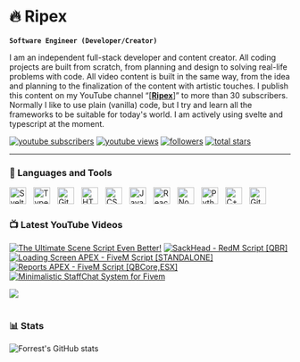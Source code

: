 # 🔥 Ripex

**`Software Engineer (Developer/Creator)`**

I am an independent full-stack developer and content creator. All coding projects are built from scratch, from planning and design to solving real-life problems with code. All video content is built in the same way, from the idea and planning to the finalization of the content with artistic touches. I publish this content on my YouTube channel “[[**Ripex**](https://www.youtube.com/@ripexv)]” to more than 30 subscribers. Normally I like to use plain (vanilla) code, but I try and learn all the frameworks to be suitable for today's world. I am actively using svelte and typescript at the moment.

   <p align="left">
      <a href="https://www.youtube.com/@ripexv?sub_confirmation=1">
         <img alt="youtube subscribers" title="Subscribe to my YouTube channel" src="https://custom-icon-badges.demolab.com/youtube/channel/subscribers/UCYrxcz8dHJycPT2Oy6Gz9Ew?color=%23E05D44&label=SUBSCRIBE&logo=video&logoColor=white&style=for-the-badge&labelColor=CE4630"/></a> 
      <a href="https://www.youtube.com/@ripexv">
         <img alt="youtube views" title="YouTube views" src="https://custom-icon-badges.demolab.com/youtube/channel/views/UCYrxcz8dHJycPT2Oy6Gz9Ew?color=%23E1AD0E&logo=eye&logoColor=white&style=for-the-badge&labelColor=C79600"/></a> 
      <a href="https://github.com/ritalinui?tab=followers">
         <img alt="followers" title="Follow me on Github" src="https://custom-icon-badges.demolab.com/github/followers/ritalinui?color=236ad3&labelColor=1155ba&style=for-the-badge&logo=person-add&label=Follow&logoColor=white"/></a>
      <a href="https://github.com/ritalinui?tab=repositories&sort=stargazers">
         <img alt="total stars" title="Total stars on GitHub" src="https://custom-icon-badges.demolab.com/github/stars/ritalinui?color=55960c&style=for-the-badge&labelColor=488207&logo=star"/></a>
   </p>

---

### 🧰 Languages and Tools

<!--<img align="left" alt="Java" width="30px" style="padding-right:10px;" src="https://cdn.jsdelivr.net/gh/devicons/devicon/icons/java/java-original.svg"/> -->
<img align="left" alt="Svelte" width="30px" style="padding-right:10px;" src="https://cdn.jsdelivr.net/gh/devicons/devicon/icons/svelte/svelte-plain.svg" />
<img align="left" alt="TypeScript" width="30px" style="padding-right:10px;" src="https://cdn.jsdelivr.net/gh/devicons/devicon/icons/typescript/typescript-plain.svg" />
<!--<img align="left" alt="Angular" width="30px" style="padding-right:10px;" src="https://cdn.jsdelivr.net/gh/devicons/devicon/icons/angularjs/angularjs-plain.svg" /> -->
<img align="left" alt="Git" width="30px" style="padding-right:10px;" src="https://cdn.jsdelivr.net/gh/devicons/devicon/icons/git/git-original.svg" />
<!--<img align="left" alt="Linux" width="30px" style="padding-right:10px;" src="https://cdn.jsdelivr.net/gh/devicons/devicon/icons/linux/linux-original.svg" /> -->
<img align="left" alt="HTML" width="30px" style="padding-right:10px;" src="https://cdn.jsdelivr.net/gh/devicons/devicon/icons/html5/html5-plain.svg" />
<img align="left" alt="CSS" width="30px" style="padding-right:10px;" src="https://cdn.jsdelivr.net/gh/devicons/devicon/icons/css3/css3-plain.svg" />
<img align="left" alt="JavaScript" width="30px" style="padding-right:10px;" src="https://cdn.jsdelivr.net/gh/devicons/devicon/icons/javascript/javascript-plain.svg" />
<img align="left" alt="React" width="30px" style="padding-right:10px;" src="https://cdn.jsdelivr.net/gh/devicons/devicon/icons/react/react-original.svg" />
<img align="left" alt="NodeJS" width="30px" style="padding-right:10px;" src="https://cdn.jsdelivr.net/gh/devicons/devicon/icons/nodejs/nodejs-original.svg" />
<img align="left" alt="Python" width="30px" style="padding-right:10px;" src="https://cdn.jsdelivr.net/gh/devicons/devicon/icons/python/python-plain.svg" />
<img align="left" alt="C++" width="30px" style="padding-right:10px;" src="https://cdn.jsdelivr.net/gh/devicons/devicon/icons/cplusplus/cplusplus-line.svg" />
<img align="left" alt="GitHub" width="30px" style="padding-right:10px;" src="https://cdn.jsdelivr.net/gh/devicons/devicon/icons/github/github-original.svg" />
<br />

#

### 📺 Latest YouTube Videos

[![The Ultimate Scene Script Even Better!](https://ytcards.demolab.com/?id=DWHm4MSu6o8&title=The+Ultimate+Scene+Script+Even+Better!.&lang=en&timestamp=1742816613&background_color=%230d1117&title_color=%23ffffff&stats_color=%23dedede&max_title_lines=1&width=250&border_radius=5&duration=587 "The Ultimate Scene Script Even Better!")](https://www.youtube.com/watch?v=DWHm4MSu6o8)
[![SackHead - RedM Script [QBR]](https://ytcards.demolab.com/?id=jgBba9X7kK8&title=SackHead+-+RedM+Script+[QBR].&lang=en&timestamp=1742816613&background_color=%230d1117&title_color=%23ffffff&stats_color=%23dedede&max_title_lines=1&width=250&border_radius=5&duration=398 "SackHead - RedM Script [QBR]")](https://www.youtube.com/watch?v=jgBba9X7kK8)
[![Loading Screen APEX - FiveM Script [STANDALONE]](https://ytcards.demolab.com/?id=Np7wctKmKY0&title=Loading+Screen+APEX+-+FiveM+Script+[STANDALONE]&lang=en&timestamp=1740397413&background_color=%230d1117&title_color=%23ffffff&stats_color=%23dedede&max_title_lines=1&width=250&border_radius=5&duration=88 "Loading Screen APEX - FiveM Script [STANDALONE]")](https://www.youtube.com/watch?v=Np7wctKmKY0)
[![Reports APEX - FiveM Script [QBCore,ESX]](https://ytcards.demolab.com/?id=H0b8gaXAhGI&title=Reports+APEX+-+FiveM+Script+[QBCore,ESX]&lang=en&timestamp=1740397413&background_color=%230d1117&title_color=%23ffffff&stats_color=%23dedede&max_title_lines=1&width=250&border_radius=5&duration=231 "Reports APEX - FiveM Script [QBCore,ESX]")](https://www.youtube.com/watch?v=H0b8gaXAhGI)
[![Minimalistic StaffChat System for Fivem](https://ytcards.demolab.com/?id=51IY3AapoFc&title=Minimalistic-StaffChat+System+for+Fivem&lang=en&timestamp=1737719013&background_color=%230d1117&title_color=%23ffffff&stats_color=%23dedede&max_title_lines=1&width=250&border_radius=5&duration=47 "StaffChat System for Fivem")](https://www.youtube.com/watch?v=51IY3AapoFc)
<!--
[![TITLE](https://ytcards.demolab.com/?id=id&title=I+Found+the+Best+A.I.+for+Coding&lang=en&timestamp=1744039808&background_color=%230d1117&title_color=%23ffffff&stats_color=%23dedede&max_title_lines=1&width=250&border_radius=5&duration=908 "TITLE")](https://www.youtube.com/watch?v=id)
-->
[<img src="https://custom-icon-badges.demolab.com/badge/-Subscribe%20For%20More-red?style=for-the-badge&logo=video&logoColor=white"/>](https://www.youtube.com/@ripexv?sub_confirmation=1)

#

### 📊 Stats

![Forrest's GitHub stats](https://github-readme-stats.vercel.app/api?username=ritalinui&show_icons=true&theme=gruvbox)

<!-- ![GitHub Streak](https://streak-stats.demolab.com?user=ritalinui&theme=gruvbox&border_radius=4.5) -->

#
<!--
<details>
 <summary><h3>👨‍💻 Ripex Coding Journey</h3></summary>
   I started my coding journey as a naive computer science student with a passion to learn everything I could about this programming world - code, unix, linux, theory. And all the while, teaching myself iOS development with a dream to build my own app, but that soon got overshadowed by my desire to excel in Java. A desire that landed me a full-stack software engineering job upon graduation. However, I had another desire I had been pursuing throughout this time - YouTube content creation. I eventually ended up quitting my software engineering job to pursue YouTube full-time, and that has been my focus ever since. But there's something that's always bothered me about my journey - abandoning my dream of building my own app to pursue the safe route, a job. Now I've already taken the leap away from that safety net into this uncomfortable, unexplored world that it being a creator. And it worked out, but again, it became comfortable. It's easier to create a video than go out on a ledge and build my own product. I do have to eat, at the end of the day, but I think it's time. It's time to get uncomfortable again. I have a burning desire to get back on the horse, and fulfill that dream younger me had of building my own app, my own product. And in order to do that, I'll be implmementing a few measures to streamline my YouTube content to focus more time on fulfilling that dream - a dream that I'll be ready to tackle in 2023 due to the measure I'm putting in place now until the end of 2022. Don't wait up, because I'm coming.
-->
